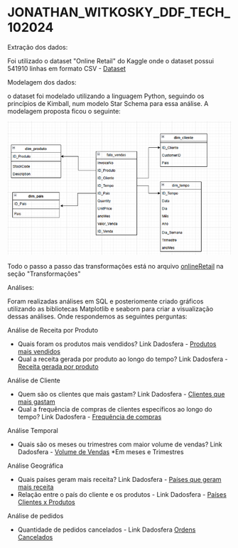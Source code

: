 ﻿# JONATHAN_WITKOSKY_DDF_TECH_102024

Extração dos dados:

Foi utilizado o dataset "Online Retail" do Kaggle onde o dataset possui 541910 linhas em formato CSV - [Dataset](https://www.kaggle.com/datasets/vijayuv/onlineretail/data)

Modelagem dos dados:

o dataset foi modelado utilizando a linguagem Python, seguindo os princípios de Kimball, num modelo Star Schema para essa análise. A modelagem proposta ficou o seguinte:

![Modelagem](image.png)

Todo o passo a passo das transformações está no arquivo [onlineRetail](onlineRetail.ipynb) na seção "Transformações"

Análises:

Foram realizadas análises em SQL e posteriomente criado gráficos utilizando as bibliotecas Matplotlib e seaborn para criar a visualização dessas análises. Onde respondemos as seguintes perguntas:

Análise de Receita por Produto

- Quais foram os produtos mais vendidos? Link Dadosfera - [Produtos mais vendidos](https://metabase-treinamentos.dadosfera.ai/question/1678-quais-sao-os-produtos-mais-vendidos)
- Qual a receita gerada por produto ao longo do tempo? Link Dadosfera - [Receita gerada por produto](https://metabase-treinamentos.dadosfera.ai/question/1679-qual-a-receita-gerada-por-produto-ao-longo-do-tempo)



Análise de Cliente

- Quem são os clientes que mais gastam? Link Dadosfera - [Clientes que mais gastam](https://metabase-treinamentos.dadosfera.ai/question/1680-quem-sao-os-clientes-que-mais-gastam)
- Qual a frequência de compras de clientes específicos ao longo do tempo? Link Dadosfera - [Frequência de compras](https://metabase-treinamentos.dadosfera.ai/question/1681-qual-a-frequencia-de-compras-de-clientes-especificos-ao-longo-do-tempo)


Análise Temporal

- Quais são os meses ou trimestres com maior volume de vendas? Link Dadosfera - [Volume de Vendas](https://metabase-treinamentos.dadosfera.ai/question/1682-quais-sao-os-meses-com-maior-volume-de-vendas)
*Em meses e Trimestres


Análise Geográfica

- Quais países geram mais receita? Link Dadosfera - [Países que geram mais receita](https://metabase-treinamentos.dadosfera.ai/question/1683-quais-paises-geram-mais-receita)
- Relação entre o país do cliente e os produtos - Link Dadosfera - [Países Clientes x Produtos](https://metabase-treinamentos.dadosfera.ai/question/1685-qual-a-relacao-entre-o-paises-dos-clientes-e-os-produtos-comprados)


Análise de pedidos

- Quantidade de pedidos cancelados - Link Dadosfera [Ordens Cancelados](https://metabase-treinamentos.dadosfera.ai/question/1676-quantidades-de-ordens-canceladas)
